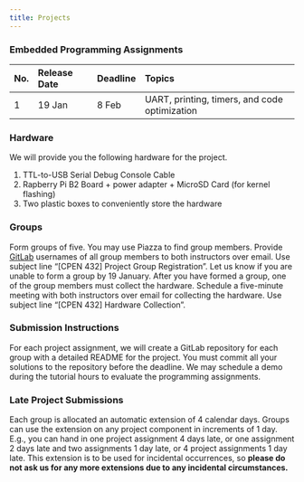 ```yaml
---
title: Projects
---
```


### Embedded Programming Assignments

| **No.** | **Release Date** | **Deadline** | **Topics** |
|:--------|:-----------------|:-------------|:-----------|
|  1  | 19 Jan | 8 Feb | UART, printing, timers, and code optimization |

<!-- [README](https://gitlab.com/cpen432-wt2-2021-2022/p1/release/-/blob/main/README.md) | -->

### Hardware

We will provide you the following hardware for the project.

1. TTL-to-USB Serial Debug Console Cable
2. Rapberry Pi B2 Board + power adapter + MicroSD Card (for kernel flashing)
3. Two plastic boxes to conveniently store the hardware

### Groups

Form groups of five. You may use Piazza to find group members. Provide [GitLab](https://gitlab.com/) usernames of all group members to both instructors over email. Use subject line “[CPEN 432] Project Group Registration”. Let us know if you are unable to form a group by 19 January. After you have formed a group, one of the group members must collect the hardware. Schedule a five-minute meeting with both instructors over email for collecting the hardware. Use subject line “[CPEN 432] Hardware Collection”.

### Submission Instructions

For each project assignment, we will create a GitLab repository for each group with a detailed README for the project. You must commit all your solutions to the repository before the deadline. We may schedule a demo during the tutorial hours to evaluate the programming assignments.

### Late Project Submissions

Each group is allocated an automatic extension of 4 calendar days. Groups can use the extension on any project component in increments of 1 day. E.g., you can hand in one project assignment 4 days late, or one assignment 2 days late and two assignments 1 day late, or 4 project assignments 1 day late. This extension is to be used for incidental occurrences, so **please do not ask us for any more extensions due to any incidental circumstances.**
